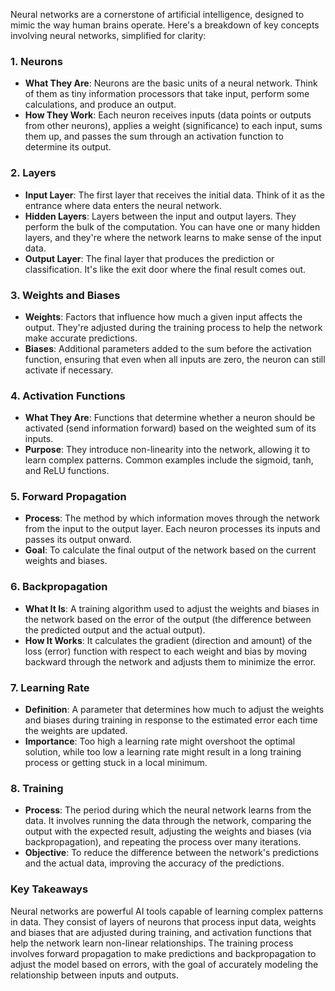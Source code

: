 Neural networks are a cornerstone of artificial intelligence, designed to mimic the way human brains operate. Here's a breakdown of key concepts involving neural networks, simplified for clarity:

### 1. **Neurons**

- **What They Are**: Neurons are the basic units of a neural network. Think of them as tiny information processors that take input, perform some calculations, and produce an output.
- **How They Work**: Each neuron receives inputs (data points or outputs from other neurons), applies a weight (significance) to each input, sums them up, and passes the sum through an activation function to determine its output.

### 2. **Layers**

- **Input Layer**: The first layer that receives the initial data. Think of it as the entrance where data enters the neural network.
- **Hidden Layers**: Layers between the input and output layers. They perform the bulk of the computation. You can have one or many hidden layers, and they're where the network learns to make sense of the input data.
- **Output Layer**: The final layer that produces the prediction or classification. It's like the exit door where the final result comes out.

### 3. **Weights and Biases**

- **Weights**: Factors that influence how much a given input affects the output. They're adjusted during the training process to help the network make accurate predictions.
- **Biases**: Additional parameters added to the sum before the activation function, ensuring that even when all inputs are zero, the neuron can still activate if necessary.

### 4. **Activation Functions**

- **What They Are**: Functions that determine whether a neuron should be activated (send information forward) based on the weighted sum of its inputs.
- **Purpose**: They introduce non-linearity into the network, allowing it to learn complex patterns. Common examples include the sigmoid, tanh, and ReLU functions.

### 5. **Forward Propagation**

- **Process**: The method by which information moves through the network from the input to the output layer. Each neuron processes its inputs and passes its output onward.
- **Goal**: To calculate the final output of the network based on the current weights and biases.

### 6. **Backpropagation**

- **What It Is**: A training algorithm used to adjust the weights and biases in the network based on the error of the output (the difference between the predicted output and the actual output).
- **How It Works**: It calculates the gradient (direction and amount) of the loss (error) function with respect to each weight and bias by moving backward through the network and adjusts them to minimize the error.

### 7. **Learning Rate**

- **Definition**: A parameter that determines how much to adjust the weights and biases during training in response to the estimated error each time the weights are updated.
- **Importance**: Too high a learning rate might overshoot the optimal solution, while too low a learning rate might result in a long training process or getting stuck in a local minimum.

### 8. **Training**

- **Process**: The period during which the neural network learns from the data. It involves running the data through the network, comparing the output with the expected result, adjusting the weights and biases (via backpropagation), and repeating the process over many iterations.
- **Objective**: To reduce the difference between the network's predictions and the actual data, improving the accuracy of the predictions.

### Key Takeaways

Neural networks are powerful AI tools capable of learning complex patterns in data. They consist of layers of neurons that process input data, weights and biases that are adjusted during training, and activation functions that help the network learn non-linear relationships. The training process involves forward propagation to make predictions and backpropagation to adjust the model based on errors, with the goal of accurately modeling the relationship between inputs and outputs.
